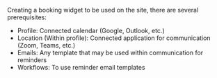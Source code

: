 Creating a booking widget to be used on the site, there are several prerequisites:
- Profile: Connected calendar (Google, Outlook, etc.)
- Location (Within profile): Connected application for communication (Zoom, Teams, etc.) 
- Emails: Any template that may be used within communication for reminders
- Workflows: To use reminder email templates


